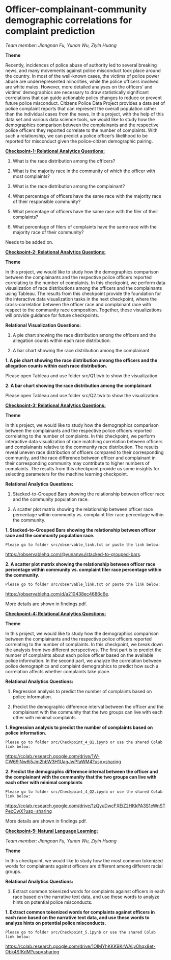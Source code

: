 # **Officer-complainant-community demographic correlations for complaint prediction**

*Team member: Jiangnan Fu, Yunan Wu, Ziyin Huang*

**Theme**

Recently, incidences of police abuse of authority led to several breaking news, and many
movements against police misconduct took place around the country. In most of the well-known
cases, the victims of police power abuse are underrepresented minorities, while the police officers
involved are white males. However, more detailed analyses on the officers’ and victims’
demographics are necessary to draw statistically significant correlations that can guide actionable
policy changes to reduce or prevent future police misconduct. Citizens Police Data Project
provides a data set of police complaint reports that can represent the overall population rather
than the individual cases from the news. In this project, with the help of this data set and various
data science tools, we would like to study how the demographics comparison between the
complainants and the respective police officers they reported correlate to the number of
complaints. With such a relationship, we can predict a police officer’s likelihood to be reported for
misconduct given the police-citizen demographic pairing.

**[Checkpoint-1: Relational Analytics Questions:](https://github.com/Northwestern-Data-Sci-Seminar/Invisible-Institute-Chicago-Reporter-Collaboration-Public/tree/master/The%20Powerful%20Turtles/checkpoint-1)**

1. What is the race distribution among the officers? 

2. What is the majority race in the community of which the officer with most complaints? 

3. What is the race distribution among the complainant? 

4. What percentage of officers have the same race with the majority race of their responsible community? 

5. What percentage of officers have the same race with the filer of their complaints? 

6. What percentage of filers of complaints have the same race with the majority race of their community? 

Needs to be added on. 



**[Checkpoint-2: Relational Analytics Questions:](https://github.com/Northwestern-Data-Sci-Seminar/Invisible-Institute-Chicago-Reporter-Collaboration-Public/tree/master/The%20Powerful%20Turtles/checkpoint-2)**

**Theme**

In this project, we would like to study how the demographics comparison between the complainants and the respective police officers reported correlating to the number of complaints. In this checkpoint, we perform data visualization of race distributions among the officers and the complainants using Tableau. The results from this checkpoint provide the foundation for the interactive data visualization tasks in the next checkpoint, where the cross-correlation between the officer race and complainant race with respect to the community race composition. Together, these visualizations will provide guidance for future checkpoints.


**Relational Visualization Questions:**

1. A pie chart showing the race distribution among the officers and the allegation counts within each race distribution.


2. A bar chart showing the race distribution among the complainant



**1. A pie chart showing the race distribution among the officers and the allegation counts within each race distribution.**

  Please open Tableau and use folder src/Q1.twb to show the visualization.




**2. A bar chart showing the race distribution among the complainant**

  Please open Tableau and use folder src/Q2.twb to show the visualization.

**[Checkpoint-3: Relational Analytics Questions:](https://github.com/Northwestern-Data-Sci-Seminar/Invisible-Institute-Chicago-Reporter-Collaboration-Public/tree/master/The%20Powerful%20Turtles/checkpoint-3)**

**Theme**

In this project, we would like to study how the demographics comparison between the complainants and the respective police officers reported correlating to the number of complaints. In this checkpoint, we perform interactive data visualization of race matching correlation between officers and complainants relative to the community race distribution. The results reveal uneven race distribution of officers compared to their corresponding community, and the race difference between officer and complainant in their corresponding community may contribute to higher numbers of complaints. The results from this checkpoint provide us some insights for selecting parameters for the machine learning checkpoint.

**Relational Analytics Questions:**

1. Stacked-to-Grouped Bars showing the relationship between officer race and the community population race. 

2. A scatter plot matrix showing the relationship between officer race percentage within community vs. complaint filer race percentage within the community. 


**1. Stacked-to-Grouped Bars showing the relationship between officer race and the community population race.**

    Please go to folder src/observable_link.txt or paste the link below:

https://observablehq.com/@yunanwu/stacked-to-grouped-bars.


**2. A scatter plot matrix showing the relationship between officer race percentage within community vs. complaint filer race percentage within the community.**

    Please go to folder src/observable_link.txt or paste the link below:

https://observablehq.com/d/a210438ec4686c6e. 


More details are shown in findings.pdf.

**[Checkpoint-4: Relational Analytics Questions:](https://github.com/Northwestern-Data-Sci-Seminar/Invisible-Institute-Chicago-Reporter-Collaboration-Public/tree/master/The%20Powerful%20Turtles/checkpoint-4)**

**Theme**

In this project, we would like to study how the demographics comparison between the complainants and the respective police officers reported correlating to the number of complaints. In this checkpoint, we break down the analysis from two different perspectives. The first part is to predict the number of complaints about each police officer based on the available police information. In the second part, we analyze the correlation between police demographics and complaint demographics to predict how such a correlation affects whether complaints take place.

**Relational Analytics Questions:**

1. Regression analysis to predict the number of complaints based on police information.

2. Predict the demographic difference interval between the officer and the complainant with the community that the two groups can live with each other with minimal complaints.


**1. Regression analysis to predict the number of complaints based on police information.**

    Please go to folder src/Checkpoint_4_Q1.ipynb or use the shared Colab link below:

https://colab.research.google.com/drive/1W-CW69jNw6j5Jm2hbW3H1UagJwPfaWM4?usp=sharing

**2. Predict the demographic difference interval between the officer and the complainant with the community that the two groups can live with each other with minimal complaints**

    Please go to folder src/Checkpoint_4_Q2.ipynb or use the shared Colab link below:

https://colab.research.google.com/drive/1zQyuDwcFXEiZ2HKkPA3S1eWnSTPecCwX?usp=sharing 


More details are shown in findings.pdf.



**[Checkpoint-5: Natural Language Learning:](https://github.com/Northwestern-Data-Sci-Seminar/Invisible-Institute-Chicago-Reporter-Collaboration-Public/tree/master/The%20Powerful%20Turtles/checkpoint-5)**

*Team member: Jiangnan Fu, Yunan Wu, Ziyin Huang*

**Theme**

In this checkpoint, we would like to study how the most common tokenized words for complainants against officers are different among different racial groups. 

**Relational Analytics Questions:**

1. Extract common tokenized words for complaints against officers in each race based on the narrative text data, and use these words to analyze hints on potential police misconducts.

**1. Extract common tokenized words for complaints against officers in each race based on the narrative text data, and use these words to analyze hints on potential police misconducts.**

    Please go to folder src/Checkpoint_5.ipynb or use the shared Colab link below:

https://colab.research.google.com/drive/1OIMYhKKK9KrWALy0hqx8et-Obk4SfKdM?usp=sharing
